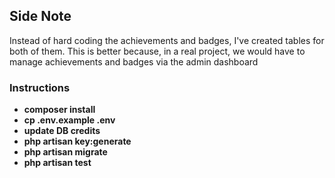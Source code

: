 ## Side Note

Instead of hard coding the achievements and badges, I've created tables for both of them.
This is better because, in a real project, we would have to manage achievements and badges via the admin dashboard

### Instructions
- **composer install**
- **cp .env.example .env**
- **update DB credits**
- **php artisan key:generate**
- **php artisan migrate**
- **php artisan test**
